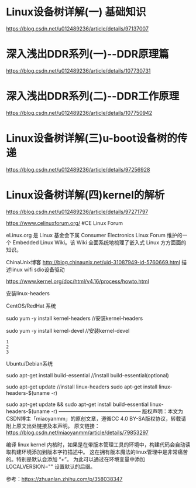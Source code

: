  

# Linux设备树详解(一) 基础知识

https://blog.csdn.net/u012489236/article/details/97137007



# 深入浅出DDR系列(一)--DDR原理篇

https://blog.csdn.net/u012489236/article/details/107730731



# 深入浅出DDR系列(二)--DDR工作原理

https://blog.csdn.net/u012489236/article/details/107750942



# Linux设备树详解(三)u-boot设备树的传递

https://blog.csdn.net/u012489236/article/details/97256928



# Linux设备树详解(四)kernel的解析

https://blog.csdn.net/u012489236/article/details/97271797


https://www.celinuxforum.org/                                           #CE Linux Forum


eLinux.org 是 Linux 基金会下属 Consumer Electronics Linux Forum 维护的一个 Embedded Linux Wiki。该 Wiki 全面系统地梳理了嵌入式 Linux 方方面面的知识。

ChinaUnix博客   http://blog.chinaunix.net/uid-31087949-id-5760669.html         描述linux wifi sdio设备驱动



https://www.kernel.org/doc/html/v4.16/process/howto.html


安装linux-headers

CentOS/RedHat 系统

sudo yum -y install kernel-headers  //安装kernel-headers

sudo yum -y install kernel-devel    //安装kernel-devel

    1
    2
    3

Ubuntu/Debian系统

sudo apt-get install build-essential  //install build-essential(optional)

sudo apt-get update                  //install linux-headers
sudo apt-get install linux-headers-$(uname -r)

sudo apt-get update && sudo apt-get install build-essential linux-headers-$(uname -r)
————————————————
版权声明：本文为CSDN博主「miaoyanmm」的原创文章，遵循CC 4.0 BY-SA版权协议，转载请附上原文出处链接及本声明。
原文链接：https://blog.csdn.net/miaoyanmm/article/details/79853297











编译 linux kernel 内核时，如果是在带版本管理工具的环境中，构建代码会自动读取构建环境添加到版本字符描述中。
这在拥有版本魔法的linux管理中是非常痛苦的。特别是默认会添加 “+”。
为此可以通过在环境变量中添加 LOCALVERSION="" 设置默认的后缀。

参考：https://zhuanlan.zhihu.com/p/358038347








